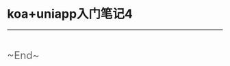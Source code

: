 # koa+uniapp入门笔记4
<ClientOnly>
  <Valine></Valine>
</ClientOnly>



---
<br />

<font color="#666" size="5">\~End~</font>